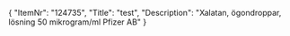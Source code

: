 {
  "ItemNr": "124735",
  "Title": "test",
  "Description": "Xalatan, ögondroppar, lösning 50 mikrogram/ml Pfizer AB"
}